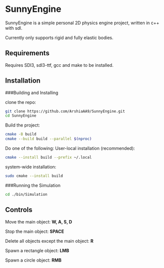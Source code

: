# SunnyEngine

SunnyEngine is a simple personal 2D physics engine project, written in c++ with sdl.

Currently only supports rigid and fully elastic bodies.

## Requirements 
Requires SDl3, sdl3-ttf, gcc and make to be installed. 

## Installation

###Building and Installing

clone the repo:
```bash
git clone https://github.com/ArshiaAA9/SunnyEngine.git
cd SunnyEngine
```
Build the project:
```bash
cmake -B build
cmake --build build --parallel $(nproc)
```
Do one of the following:
User-local installation (recommended):
```bash
cmake --install build --prefix ~/.local
```
system-wide installation:
```bash
sudo cmake --install build
```
###Running the Simulation

```bash
cd ./bin/Simulation
```

## Controls
Move the main object: **W, A, S, D**

Stop the main object: **SPACE**

Delete all objects except the main object: **R**

Spawn a rectangle object: **LMB**

Spawn a circle object: **RMB**
